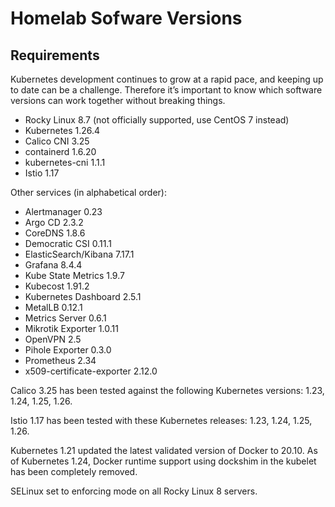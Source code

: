 # Homelab Sofware Versions

## Requirements

Kubernetes development continues to grow at a rapid pace, and keeping up to date can be a challenge. Therefore it’s important to know which software versions can work together without breaking things.

* Rocky Linux 8.7 (not officially supported, use CentOS 7 instead)
* Kubernetes 1.26.4
* Calico CNI 3.25
* containerd 1.6.20
* kubernetes-cni 1.1.1
* Istio 1.17

Other services (in alphabetical order):

* Alertmanager 0.23
* Argo CD 2.3.2
* CoreDNS 1.8.6
* Democratic CSI 0.11.1
* ElasticSearch/Kibana 7.17.1
* Grafana 8.4.4
* Kube State Metrics 1.9.7
* Kubecost 1.91.2
* Kubernetes Dashboard 2.5.1
* MetalLB 0.12.1
* Metrics Server 0.6.1
* Mikrotik Exporter 1.0.11
* OpenVPN 2.5
* Pihole Exporter 0.3.0
* Prometheus 2.34
* x509-certificate-exporter 2.12.0

Calico 3.25 has been tested against the following Kubernetes versions: 1.23, 1.24, 1.25, 1.26.

Istio 1.17 has been tested with these Kubernetes releases: 1.23, 1.24, 1.25, 1.26.

Kubernetes 1.21 updated the latest validated version of Docker to 20.10. As of Kubernetes 1.24, Docker runtime support using dockshim in the kubelet has been completely removed.

SELinux set to enforcing mode on all Rocky Linux 8 servers.
